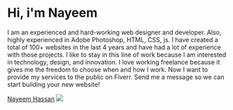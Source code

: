 <h1>Hi, i'm Nayeem</h1> 
<p align="left">I am an experienced and hard-working web designer and developer. Also, highly experienced in Adobe Photoshop, HTML, CSS, js. I have created a total of 100+ websites in the last 4 years and have had a lot of experience with those projects. I like to stay in this line of work because I am interested in technology, design, and innovation. I love working freelance because it gives me the freedom to choose when and how I work. Now I want to provide my services to the public on Fiverr. Send me a message so we can start building your new website!</p>

[Nayeem Hassan](https://previews.dropbox.com/p/thumb/AA2SOX2kD_6B3mlkjFbNcIpYjkt3p8-Coh6i2xF2ZB22DPxlZMjEeVp-aDAkDGbdn5vt5bfLArsHPPNTURUN6y6LYMR6VRZR6NMofnjS0fsWKTmqlzJxeVh_hE_PoQ-Fba3yYAAeJeHIg3FYyA6ebCWxZrDT8hgjVlgByiORa7wmdAYP-Iff0htD5xlOqG28JSdGpLroY-MsoLcWyDwQLBbmjStecqvMOQMkx69UfK1RQPk9bWf21ND3wb_p285ABNZuHwUuiCd6TWx5zMsMsPpqJM7vJGsCrftuZ_Ub1e9Btj-olPv09jWDB3x-JKBG47jlCBj1tvkr_YVwSnpavRRvhvnClzF4X4dMabGiBU2zjQ/p.png?fv_content=true&size_mode=5)
<img src="https://previews.dropbox.com/p/thumb/AA2SOX2kD_6B3mlkjFbNcIpYjkt3p8-Coh6i2xF2ZB22DPxlZMjEeVp-aDAkDGbdn5vt5bfLArsHPPNTURUN6y6LYMR6VRZR6NMofnjS0fsWKTmqlzJxeVh_hE_PoQ-Fba3yYAAeJeHIg3FYyA6ebCWxZrDT8hgjVlgByiORa7wmdAYP-Iff0htD5xlOqG28JSdGpLroY-MsoLcWyDwQLBbmjStecqvMOQMkx69UfK1RQPk9bWf21ND3wb_p285ABNZuHwUuiCd6TWx5zMsMsPpqJM7vJGsCrftuZ_Ub1e9Btj-olPv09jWDB3x-JKBG47jlCBj1tvkr_YVwSnpavRRvhvnClzF4X4dMabGiBU2zjQ/p.png?fv_content=true&size_mode=5">

